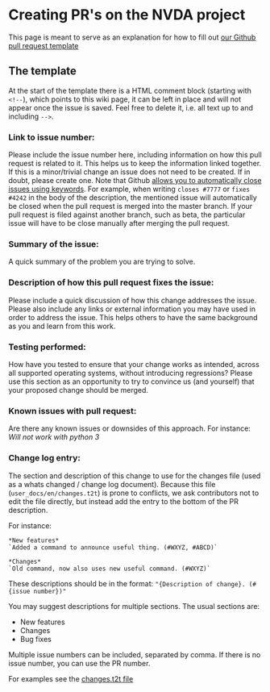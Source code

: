 # Creating PR's on the NVDA project

This page is meant to serve as an explanation for how to fill out [our Github pull request template](https://github.com/nvaccess/nvda/blob/master/.github/PULL_REQUEST_TEMPLATE.md)

## The template
At the start of the template there is a HTML comment block (starting with `<!--`), which points to this wiki page, it can be left in place and will not appear once the issue is saved. Feel free to delete it, i.e. all text up to and including `-->`.

### Link to issue number:
Please include the issue number here, including information on how this pull request is related to it. This helps us to keep the information linked together. If this is a minor/trivial change an issue does not need to be created. If in doubt, please create one.
Note that Github [allows you to automatically close issues using keywords](https://help.github.com/en/articles/closing-issues-using-keywords). For example, 
when writing `closes #7777` or `fixes #4242` in the body of the description, the mentioned issue will automatically be closed when the pull request is merged into the master branch. If your pull request is filed against another branch, such as beta, the particular issue will have to be close manually after merging the pull request.

### Summary of the issue:
A quick summary of the problem you are trying to solve.

### Description of how this pull request fixes the issue:
Please include a quick discussion of how this change addresses the issue. Please also include any links or external information you may have used in order to address the issue. This helps others to have the same background as you and learn from this work.

### Testing performed:
How have you tested to ensure that your change works as intended, across all supported operating systems, without introducing regressions? Please use this section as an opportunity to try to convince us (and yourself) that your proposed change should be merged. 

### Known issues with pull request:
Are there any known issues or downsides of this approach. For instance: _Will not work with python 3_

### Change log entry:
The section and description of this change to use for the changes file (used as a whats changed / change log document). Because this file (`user_docs/en/changes.t2t`) is prone to conflicts, we ask contributors not to edit the file directly, but instead add the entry to the bottom of the PR description.

For instance:
```
*New features*
`Added a command to announce useful thing. (#WXYZ, #ABCD)`

*Changes*
`Old command, now also uses new useful command. (#WXYZ)`
```

These descriptions should be in the format: `"{Description of change}. (#{issue number})"`

You may suggest descriptions for multiple sections. The usual sections are:
 
* New features
* Changes
* Bug fixes

Multiple issue numbers can be included, separated by comma. If there is no issue number, you can use the PR number.

For examples see the [changes.t2t file](https://github.com/nvaccess/nvda/blob/master/user_docs/en/changes.t2t)